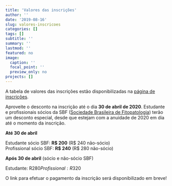 ```yaml
---
title: 'Valores das inscrições'
author: ''
date: '2019-08-16'
slug: valores-inscricoes
categories: []
tags: []
subtitle: ''
summary: ''
lastmod: ''
featured: no
image:
  caption: ''
  focal_point: ''
  preview_only: no
projects: []
---
```


A tabela de valores das inscrições estão disponibilizadas na [página de inscrições](/chapeco2020/inscricoes/).   

Aproveite o desconto na inscrição até o dia **30 de abril de 2020**. Estudante e profissionais sócios da SBF ([Sociedade Brasileira de Fitopatologia](http://sbfitopatologia.org.br/)) terão um desconto especial, desde que estejam com a anuidade de 2020 em dia até o momento da inscrição. 


**Até 30 de abril**

Estudante sócio SBF:      **R$ 200**  (R$ 240 não-sócio)  
Profissional sócio SBF:   **R$ 240**  (R$ 280 não-sócio)


**Após 30 de abril** (sócio e não-sócio SBF)  

Estudante: R$280  
Profissional: R$320

O link para efetuar o pagamento da inscrição será disponibilizado em breve!

<br><br>

